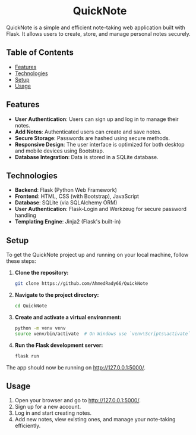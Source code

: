 <h1 align="center">QuickNote</h1>

QuickNote is a simple and efficient note-taking web application built with Flask. It allows users to create, store, and manage personal notes securely.

## Table of Contents

- [Features](#features) 
- [Technologies](#technologies) 
- [Setup](#setup) 
- [Usage](#usage)

## Features

- **User Authentication**: Users can sign up and log in to manage their notes. 
- **Add Notes**: Authenticated users can create and save notes. 
- **Secure Storage**: Passwords are hashed using secure methods. 
- **Responsive Design**: The user interface is optimized for both desktop and mobile devices using Bootstrap. 
- **Database Integration**: Data is stored in a SQLite database.

## Technologies

- **Backend**: Flask (Python Web Framework) 
- **Frontend**: HTML, CSS (with Bootstrap), JavaScript 
- **Database**: SQLite (via SQLAlchemy ORM) 
- **User Authentication**: Flask-Login and Werkzeug for secure password handling 
- **Templating Engine**: Jinja2 (Flask's built-in)

## Setup

To get the QuickNote project up and running on your local machine, follow these steps:

1. **Clone the repository:** 
   ```bash 
   git clone https://github.com/AhmedRady66/QuickNote

2. **Navigate to the project directory:**

    ```bash
    cd QuickNote 

3. **Create and activate a virtual environment:**

    ```bash
    python -m venv venv 
    source venv/bin/activate  # On Windows use `venv\Scripts\activate` 

4. **Run the Flask development server:**

    ```bash
    flask run 
The app should now be running on http://127.0.0.1:5000/.

## Usage
1. Open your browser and go to http://127.0.0.1:5000/.
1. Sign up for a new account.
1. Log in and start creating notes.
1. Add new notes, view existing ones, and manage your note-taking efficiently.


